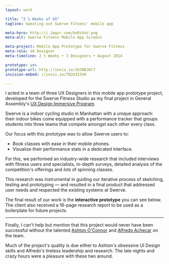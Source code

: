 ```yaml
---
layout: work

title: "2 ½ Weeks of UX"
tagline: Sweating out Swerve Fitness' mobile app

meta-hero: http://i.imgur.com/bnRzVnV.png
meta-alt: Swerve Fitness Mobile App Screens

meta-project: Mobile App Prototype for Swerve Fitness
meta-role: UX Designer
meta-timeline: 2 ½ Weeks • 3 Designers • August 2014

prototype: yes
prototype-url: http://invis.io/2630BJKC7
invision-embed: //invis.io/T82U3I3V6

---
```


I acted in a team of three UX Designers in this mobile app prototype project, developed for the Swerve Fitness Studio as my final project in General Assembly's <a href="https://generalassemb.ly/education/user-experience-design-immersive/new-york-city" target="_blank">UX Design Immersive Program</a>.

Swerve is a indoor cycling studio in Manhattan with a unique approach: their indoor bikes come equipped with a performance tracker that groups students into three teams that compete amongst each other every class.

Our focus with this prototype was to allow Swerve users to:

<ul class="not-metadata">
    <li><span class="accent">Book classes with ease in their mobile phones.</span></li>
    <li><span class="accent">Visualize their performance stats in a dedicated interface.</span></li>
</ul>

For this, we performed an industry-wide research that included interviews with fitness users and specialists, in-depth surveys, detailed analysis of the competition's offerings and *lots* of spinning classes.

This research was instrumental in guiding our iterative process of sketching, testing and prototyping — and resulted in a final product that addressed user needs and respected the existing systems at Swerve.

The final result of our work is the **interactive prototype** you can see below. The client also received a 16-page research report to be used as a boilerplate for future projects.

---

Finally, I can't help but mention that this project would never have been successful without the talented <a href="http://www.ashtonoconnor.com/" targe="_blank">Ashton O'Connor</a> and <a href="http://alfredoachecar.com/" target="_blank">Alfredo Achecar</a> on the team.

Much of the project's quality is due either to Ashton's obsessive UI Design skills and Alfredo's tireless leadership and research. The late nights and crazy hours were a pleasure with these two around.





